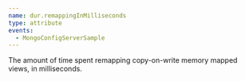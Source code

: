 ```yaml
---
name: dur.remappingInMilliseconds
type: attribute
events:
  - MongoConfigServerSample
---
```


The amount of time spent remapping copy-on-write memory mapped views, in milliseconds.